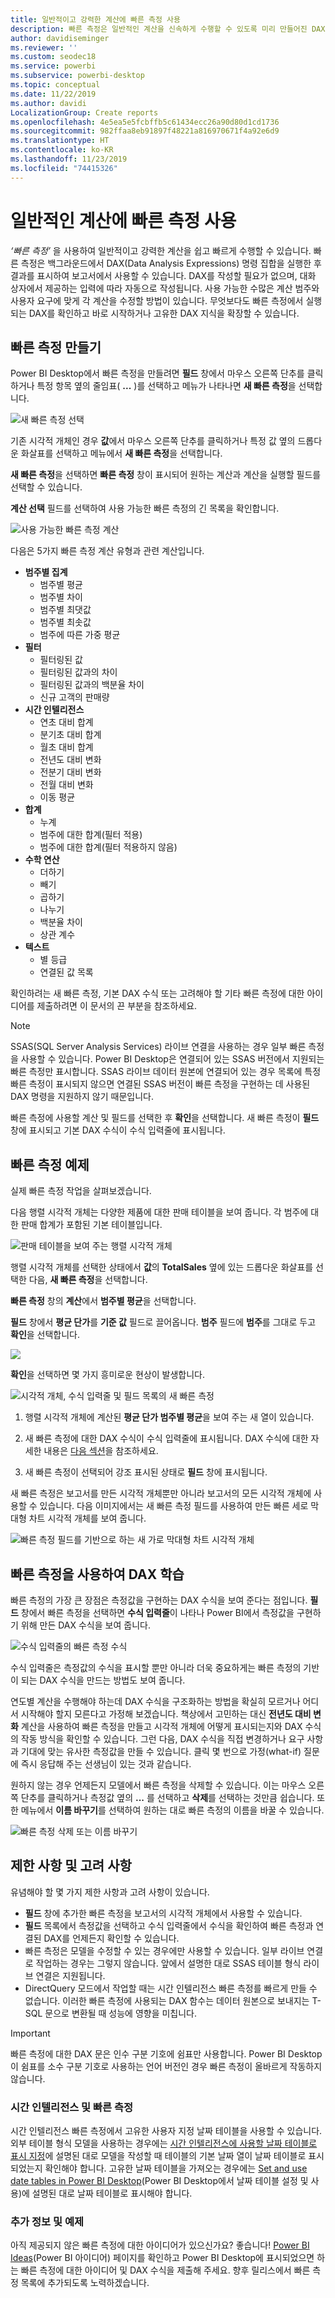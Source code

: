 ```yaml
---
title: 일반적이고 강력한 계산에 빠른 측정 사용
description: 빠른 측정은 일반적인 계산을 신속하게 수행할 수 있도록 미리 만들어진 DAX 수식을 제공합니다.
author: davidiseminger
ms.reviewer: ''
ms.custom: seodec18
ms.service: powerbi
ms.subservice: powerbi-desktop
ms.topic: conceptual
ms.date: 11/22/2019
ms.author: davidi
LocalizationGroup: Create reports
ms.openlocfilehash: 4e5ea5e5fcbffb5c61434ecc26a90d80d1cd1736
ms.sourcegitcommit: 982ffaa8eb91897f48221a816970671f4a92e6d9
ms.translationtype: HT
ms.contentlocale: ko-KR
ms.lasthandoff: 11/23/2019
ms.locfileid: "74415326"
---
```

# <a name="use-quick-measures-for-common-calculations"></a>일반적인 계산에 빠른 측정 사용
*‘빠른 측정’* 을 사용하여 일반적이고 강력한 계산을 쉽고 빠르게 수행할 수 있습니다. 빠른 측정은 백그라운드에서 DAX(Data Analysis Expressions) 명령 집합을 실행한 후 결과를 표시하여 보고서에서 사용할 수 있습니다. DAX를 작성할 필요가 없으며, 대화 상자에서 제공하는 입력에 따라 자동으로 작성됩니다. 사용 가능한 수많은 계산 범주와 사용자 요구에 맞게 각 계산을 수정할 방법이 있습니다. 무엇보다도 빠른 측정에서 실행되는 DAX를 확인하고 바로 시작하거나 고유한 DAX 지식을 확장할 수 있습니다.

## <a name="create-a-quick-measure"></a>빠른 측정 만들기

Power BI Desktop에서 빠른 측정을 만들려면 **필드** 창에서 마우스 오른쪽 단추를 클릭하거나 특정 항목 옆의 줄임표( **...** )를 선택하고 메뉴가 나타나면 **새 빠른 측정**을 선택합니다. 

![새 빠른 측정 선택](media/desktop-quick-measures/quick-measures_01.png)

기존 시각적 개체인 경우 **값**에서 마우스 오른쪽 단추를 클릭하거나 특정 값 옆의 드롭다운 화살표를 선택하고 메뉴에서 **새 빠른 측정**을 선택합니다. 

**새 빠른 측정**을 선택하면 **빠른 측정** 창이 표시되어 원하는 계산과 계산을 실행할 필드를 선택할 수 있습니다. 

**계산 선택** 필드를 선택하여 사용 가능한 빠른 측정의 긴 목록을 확인합니다. 

![사용 가능한 빠른 측정 계산](media/desktop-quick-measures/quick-measures_04.png)

다음은 5가지 빠른 측정 계산 유형과 관련 계산입니다.

* **범주별 집계**
  * 범주별 평균
  * 범주별 차이
  * 범주별 최댓값
  * 범주별 최솟값
  * 범주에 따른 가중 평균
* **필터**
  * 필터링된 값
  * 필터링된 값과의 차이
  * 필터링된 값과의 백분율 차이
  * 신규 고객의 판매량
* **시간 인텔리전스**
  * 연초 대비 합계
  * 분기초 대비 합계
  * 월초 대비 합계
  * 전년도 대비 변화
  * 전분기 대비 변화
  * 전월 대비 변화
  * 이동 평균
* **합계**
  * 누계
  * 범주에 대한 합계(필터 적용)
  * 범주에 대한 합계(필터 적용하지 않음)
* **수학 연산**
  * 더하기
  * 빼기
  * 곱하기
  * 나누기
  * 백분율 차이
  * 상관 계수
* **텍스트**
  * 별 등급
  * 연결된 값 목록

확인하려는 새 빠른 측정, 기본 DAX 수식 또는 고려해야 할 기타 빠른 측정에 대한 아이디어를 제출하려면 이 문서의 끈 부분을 참조하세요.

> [!NOTE]
> SSAS(SQL Server Analysis Services) 라이브 연결을 사용하는 경우 일부 빠른 측정을 사용할 수 있습니다. Power BI Desktop은 연결되어 있는 SSAS 버전에서 지원되는 빠른 측정만 표시합니다. SSAS 라이브 데이터 원본에 연결되어 있는 경우 목록에 특정 빠른 측정이 표시되지 않으면 연결된 SSAS 버전이 빠른 측정을 구현하는 데 사용된 DAX 명령을 지원하지 않기 때문입니다.

빠른 측정에 사용할 계산 및 필드를 선택한 후 **확인**을 선택합니다. 새 빠른 측정이 **필드** 창에 표시되고 기본 DAX 수식이 수식 입력줄에 표시됩니다. 

## <a name="quick-measure-example"></a>빠른 측정 예제
실제 빠른 측정 작업을 살펴보겠습니다.

다음 행렬 시각적 개체는 다양한 제품에 대한 판매 테이블을 보여 줍니다. 각 범주에 대한 판매 합계가 포함된 기본 테이블입니다.

![판매 테이블을 보여 주는 행렬 시각적 개체](media/desktop-quick-measures/quick-measures_05.png)

행렬 시각적 개체를 선택한 상태에서 **값**의 **TotalSales** 옆에 있는 드롭다운 화살표를 선택한 다음, **새 빠른 측정**을 선택합니다. 

**빠른 측정** 창의 **계산**에서 **범주별 평균**을 선택합니다. 

**필드** 창에서 **평균 단가**를 **기준 값** 필드로 끌어옵니다. **범주** 필드에 **범주**를 그대로 두고 **확인**을 선택합니다. 

![](media/desktop-quick-measures/quick-measures_06.png)

**확인**을 선택하면 몇 가지 흥미로운 현상이 발생합니다.

![시각적 개체, 수식 입력줄 및 필드 목록의 새 빠른 측정](media/desktop-quick-measures/quick-measures_07.png)

1. 행렬 시각적 개체에 계산된 **평균 단가 범주별 평균**을 보여 주는 새 열이 있습니다.
   
2. 새 빠른 측정에 대한 DAX 수식이 수식 입력줄에 표시됩니다. DAX 수식에 대한 자세한 내용은 [다음 섹션](#learn-dax-by-using-quick-measures)을 참조하세요.
   
3. 새 빠른 측정이 선택되어 강조 표시된 상태로 **필드** 창에 표시됩니다. 

새 빠른 측정은 보고서를 만든 시각적 개체뿐만 아니라 보고서의 모든 시각적 개체에 사용할 수 있습니다. 다음 이미지에서는 새 빠른 측정 필드를 사용하여 만든 빠른 세로 막대형 차트 시각적 개체를 보여 줍니다.

![빠른 측정 필드를 기반으로 하는 새 가로 막대형 차트 시각적 개체](media/desktop-quick-measures/quick-measures_09.png)

## <a name="learn-dax-by-using-quick-measures"></a>빠른 측정을 사용하여 DAX 학습
빠른 측정의 가장 큰 장점은 측정값을 구현하는 DAX 수식을 보여 준다는 점입니다. **필드** 창에서 빠른 측정을 선택하면 **수식 입력줄**이 나타나 Power BI에서 측정값을 구현하기 위해 만든 DAX 수식을 보여 줍니다.

![수식 입력줄의 빠른 측정 수식](media/desktop-quick-measures/quick-measures_10.png)

수식 입력줄은 측정값의 수식을 표시할 뿐만 아니라 더욱 중요하게는 빠른 측정의 기반이 되는 DAX 수식을 만드는 방법도 보여 줍니다.

연도별 계산을 수행해야 하는데 DAX 수식을 구조화하는 방법을 확실히 모르거나 어디서 시작해야 할지 모른다고 가정해 보겠습니다. 책상에서 고민하는 대신 **전년도 대비 변화** 계산을 사용하여 빠른 측정을 만들고 시각적 개체에 어떻게 표시되는지와 DAX 수식의 작동 방식을 확인할 수 있습니다. 그런 다음, DAX 수식을 직접 변경하거나 요구 사항과 기대에 맞는 유사한 측정값을 만들 수 있습니다. 클릭 몇 번으로 가정(what-if) 질문에 즉시 응답해 주는 선생님이 있는 것과 같습니다. 

원하지 않는 경우 언제든지 모델에서 빠른 측정을 삭제할 수 있습니다. 이는 마우스 오른쪽 단추를 클릭하거나 측정값 옆의 **...** 를 선택하고 **삭제**를 선택하는 것만큼 쉽습니다. 또한 메뉴에서 **이름 바꾸기**를 선택하여 원하는 대로 빠른 측정의 이름을 바꿀 수 있습니다. 

![빠른 측정 삭제 또는 이름 바꾸기](media/desktop-quick-measures/quick-measures_11.png)

## <a name="limitations-and-considerations"></a>제한 사항 및 고려 사항
유념해야 할 몇 가지 제한 사항과 고려 사항이 있습니다.

- **필드** 창에 추가한 빠른 측정을 보고서의 시각적 개체에서 사용할 수 있습니다.
- **필드** 목록에서 측정값을 선택하고 수식 입력줄에서 수식을 확인하여 빠른 측정과 연결된 DAX를 언제든지 확인할 수 있습니다.
- 빠른 측정은 모델을 수정할 수 있는 경우에만 사용할 수 있습니다. 일부 라이브 연결로 작업하는 경우는 그렇지 않습니다. 앞에서 설명한 대로 SSAS 테이블 형식 라이브 연결은 지원됩니다.
- DirectQuery 모드에서 작업할 때는 시간 인텔리전스 빠른 측정를 빠르게 만들 수 없습니다. 이러한 빠른 측정에 사용되는 DAX 함수는 데이터 원본으로 보내지는 T-SQL 문으로 변환될 때 성능에 영향을 미칩니다.

> [!IMPORTANT]
> 빠른 측정에 대한 DAX 문은 인수 구분 기호에 쉼표만 사용합니다. Power BI Desktop이 쉼표를 소수 구분 기호로 사용하는 언어 버전인 경우 빠른 측정이 올바르게 작동하지 않습니다.

### <a name="time-intelligence-and-quick-measures"></a>시간 인텔리전스 및 빠른 측정
시간 인텔리전스 빠른 측정에서 고유한 사용자 지정 날짜 테이블을 사용할 수 있습니다. 외부 테이블 형식 모델을 사용하는 경우에는 [시간 인텔리전스에 사용할 날짜 테이블로 표시 지정](https://docs.microsoft.com/sql/analysis-services/tabular-models/specify-mark-as-date-table-for-use-with-time-intelligence-ssas-tabular)에 설명된 대로 모델을 작성할 때 테이블의 기본 날짜 열이 날짜 테이블로 표시되었는지 확인해야 합니다. 고유한 날짜 테이블을 가져오는 경우에는 [Set and use date tables in Power BI Desktop](desktop-date-tables.md)(Power BI Desktop에서 날짜 테이블 설정 및 사용)에 설명된 대로 날짜 테이블로 표시해야 합니다.

### <a name="additional-information-and-examples"></a>추가 정보 및 예제
아직 제공되지 않은 빠른 측정에 대한 아이디어가 있으신가요? 좋습니다! [Power BI Ideas](https://go.microsoft.com/fwlink/?linkid=842906)(Power BI 아이디어) 페이지를 확인하고 Power BI Desktop에 표시되었으면 하는 빠른 측정에 대한 아이디어 및 DAX 수식을 제출해 주세요. 향후 릴리스에서 빠른 측정 목록에 추가되도록 노력하겠습니다.

